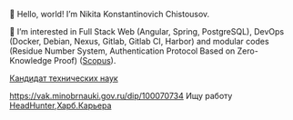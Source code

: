 👋 Hello, world! I’m Nikita Konstantinovich Chistousov.

👀 I’m interested in Full Stack Web (Angular, Spring, PostgreSQL), DevOps (Docker, Debian, Nexus, Gitlab, Gitlab CI, Harbor) and modular codes (Residue Number System, Authentication Protocol Based on Zero-Knowledge Proof) ([Scopus](https://www.scopus.com/authid/detail.uri?authorId=57210988662)).

[Кандидат технических наук](https://vak.minobrnauki.gov.ru/dip/100070734)

https://vak.minobrnauki.gov.ru/dip/100070734
Ищу работу [HeadHunter](https://stavropol.hh.ru/applicant/resumes/view?resume=1c4a005bff0bd563f50039ed1f64786f725077),[Харб.Карьера](https://career.habr.com/nikitoz138)
